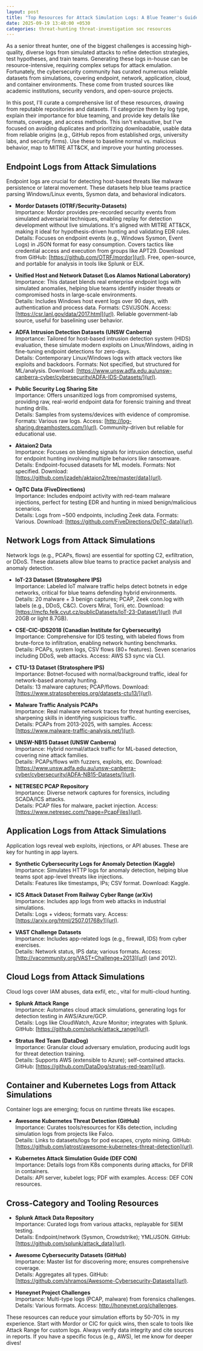 ```yaml
---
layout: post
title: "Top Resources for Attack Simulation Logs: A Blue Teamer's Guide to Enhancing Threat Hunting Skills"
date: 2025-09-19 13:40:00 +0530
categories: threat-hunting threat-investigation soc resources
---
```


As a senior threat hunter, one of the biggest challenges is accessing high-quality, diverse logs from simulated attacks to refine detection strategies, test hypotheses, and train teams. Generating these logs in-house can be resource-intensive, requiring complex setups for attack emulation. Fortunately, the cybersecurity community has curated numerous reliable datasets from simulations, covering endpoint, network, application, cloud, and container environments. These come from trusted sources like academic institutions, security vendors, and open-source projects.

In this post, I'll curate a comprehensive list of these resources, drawing from reputable repositories and datasets. I'll categorize them by log type, explain their importance for blue teaming, and provide key details like formats, coverage, and access methods. This isn't exhaustive, but I've focused on avoiding duplicates and prioritizing downloadable, usable data from reliable origins (e.g., GitHub repos from established orgs, university labs, and security firms). Use these to baseline normal vs. malicious behavior, map to MITRE ATT&CK, and improve your hunting processes.

## Endpoint Logs from Attack Simulations

Endpoint logs are crucial for detecting host-based threats like malware persistence or lateral movement. These datasets help blue teams practice parsing Windows/Linux events, Sysmon data, and behavioral indicators.

- **Mordor Datasets (OTRF/Security-Datasets)**  
  Importance: Mordor provides pre-recorded security events from simulated adversarial techniques, enabling replay for detection development without live simulations. It's aligned with MITRE ATT&CK, making it ideal for hypothesis-driven hunting and validating EDR rules.  
  Details: Focuses on endpoint events (e.g., Windows Sysmon, Event Logs) in JSON format for easy consumption. Covers tactics like credential access and execution from groups like APT29. Download from GitHub: [https://github.com/OTRF/mordor](url). Free, open-source, and portable for analysis in tools like Splunk or ELK.

- **Unified Host and Network Dataset (Los Alamos National Laboratory)**  
  Importance: This dataset blends real enterprise endpoint logs with simulated anomalies, helping blue teams identify insider threats or compromised hosts in large-scale environments.  
  Details: Includes Windows host event logs over 90 days, with authentication and process data. Formats: CSV/JSON. Access: [https://csr.lanl.gov/data/2017.html](url). Reliable government-lab source, useful for baselining user behavior.

- **ADFA Intrusion Detection Datasets (UNSW Canberra)**  
  Importance: Tailored for host-based intrusion detection system (HIDS) evaluation, these simulate modern exploits on Linux/Windows, aiding in fine-tuning endpoint detections for zero-days.  
  Details: Contemporary Linux/Windows logs with attack vectors like exploits and backdoors. Formats: Not specified, but structured for ML/analysis. Download: [https://www.unsw.adfa.edu.au/unsw-canberra-cyber/cybersecurity/ADFA-IDS-Datasets/](url).

- **Public Security Log Sharing Site**  
  Importance: Offers unsanitized logs from compromised systems, providing raw, real-world endpoint data for forensic training and threat hunting drills.  
  Details: Samples from systems/devices with evidence of compromise. Formats: Various raw logs. Access: [http://log-sharing.dreamhosters.com/](url). Community-driven but reliable for educational use.

- **Aktaion2 Data**  
  Importance: Focuses on blending signals for intrusion detection, useful for endpoint hunting involving multiple behaviors like ransomware.  
  Details: Endpoint-focused datasets for ML models. Formats: Not specified. Download: [https://github.com/jzadeh/aktaion2/tree/master/data](url).

- **OpTC Data (FiveDirections)**  
  Importance: Includes endpoint activity with red-team malware injections, perfect for testing EDR and hunting in mixed benign/malicious scenarios.  
  Details: Logs from ~500 endpoints, including Zeek data. Formats: Various. Download: [https://github.com/FiveDirections/OpTC-data](url).

## Network Logs from Attack Simulations

Network logs (e.g., PCAPs, flows) are essential for spotting C2, exfiltration, or DDoS. These datasets allow blue teams to practice packet analysis and anomaly detection.

- **IoT-23 Dataset (Stratosphere IPS)**  
  Importance: Labeled IoT malware traffic helps detect botnets in edge networks, critical for blue teams defending hybrid environments.  
  Details: 20 malware + 3 benign captures; PCAP, Zeek conn.log with labels (e.g., DDoS, C&C). Covers Mirai, Torii, etc. Download: [https://mcfp.felk.cvut.cz/publicDatasets/IoT-23-Dataset/](url) (full 20GB or light 8.7GB).

- **CSE-CIC-IDS2018 (Canadian Institute for Cybersecurity)**  
  Importance: Comprehensive for IDS testing, with labeled flows from brute-force to infiltration, enabling network hunting benchmarks.  
  Details: PCAPs, system logs, CSV flows (80+ features). Seven scenarios including DDoS, web attacks. Access: AWS S3 sync via CLI.

- **CTU-13 Dataset (Stratosphere IPS)**  
  Importance: Botnet-focused with normal/background traffic, ideal for network-based anomaly hunting.  
  Details: 13 malware captures; PCAP/flows. Download: [https://www.stratosphereips.org/datasets-ctu13/](url).

- **Malware Traffic Analysis PCAPs**  
  Importance: Real malware network traces for threat hunting exercises, sharpening skills in identifying suspicious traffic.  
  Details: PCAPs from 2013-2025, with samples. Access: [https://www.malware-traffic-analysis.net/](url).

- **UNSW-NB15 Dataset (UNSW Canberra)**  
  Importance: Hybrid normal/attack traffic for ML-based detection, covering nine attack families.  
  Details: PCAPs/flows with fuzzers, exploits, etc. Download: [https://www.unsw.adfa.edu.au/unsw-canberra-cyber/cybersecurity/ADFA-NB15-Datasets/](url).

- **NETRESEC PCAP Repository**  
  Importance: Diverse network captures for forensics, including SCADA/ICS attacks.  
  Details: PCAP files for malware, packet injection. Access: [https://www.netresec.com/?page=PcapFiles](url).

## Application Logs from Attack Simulations

Application logs reveal web exploits, injections, or API abuses. These are key for hunting in app layers.

- **Synthetic Cybersecurity Logs for Anomaly Detection (Kaggle)**  
  Importance: Simulates HTTP logs for anomaly detection, helping blue teams spot app-level threats like injections.  
  Details: Features like timestamps, IPs; CSV format. Download: Kaggle.

- **ICS Attack Dataset From Railway Cyber Range (arXiv)**  
  Importance: Includes app logs from web attacks in industrial simulations.  
  Details: Logs + videos; formats vary. Access: [https://arxiv.org/html/2507.01768v1](url).

- **VAST Challenge Datasets**  
  Importance: Includes app-related logs (e.g., firewall, IDS) from cyber exercises.  
  Details: Network status, IPS data; various formats. Access: [http://vacommunity.org/VAST+Challenge+2013](url) (and 2012).

## Cloud Logs from Attack Simulations

Cloud logs cover IAM abuses, data exfil, etc., vital for multi-cloud hunting.

- **Splunk Attack Range**  
  Importance: Automates cloud attack simulations, generating logs for detection testing in AWS/Azure/GCP.  
  Details: Logs like CloudWatch, Azure Monitor; integrates with Splunk. GitHub: [https://github.com/splunk/attack_range](url).

- **Stratus Red Team (DataDog)**  
  Importance: Granular cloud adversary emulation, producing audit logs for threat detection training.  
  Details: Supports AWS (extensible to Azure); self-contained attacks. GitHub: [https://github.com/DataDog/stratus-red-team](url).

## Container and Kubernetes Logs from Attack Simulations

Container logs are emerging; focus on runtime threats like escapes.

- **Awesome Kubernetes Threat Detection (GitHub)**  
  Importance: Curates tools/resources for K8s detection, including simulation logs from projects like Falco.  
  Details: Links to datasets/logs for pod escapes, crypto mining. GitHub: [https://github.com/jatrost/awesome-kubernetes-threat-detection](url).

- **Kubernetes Attack Simulation Guide (DEF CON)**  
  Importance: Details logs from K8s components during attacks, for DFIR in containers.  
  Details: API server, kubelet logs; PDF with examples. Access: DEF CON resources.

## Cross-Category and Tooling Resources

- **Splunk Attack Data Repository**  
  Importance: Curated logs from various attacks, replayable for SIEM testing.  
  Details: Endpoint/network (Sysmon, Crowdstrike); YML/JSON. GitHub: [https://github.com/splunk/attack_data](url).

- **Awesome Cybersecurity Datasets (GitHub)**  
  Importance: Master list for discovering more; ensures comprehensive coverage.  
  Details: Aggregates all types. GitHub: [https://github.com/shramos/Awesome-Cybersecurity-Datasets](url).

- **Honeynet Project Challenges**  
  Importance: Multi-type logs (PCAP, malware) from forensics challenges.  
  Details: Various formats. Access: http://honeynet.org/challenges.

These resources can reduce your simulation efforts by 50-70% in my experience. Start with Mordor or CIC for quick wins, then scale to tools like Attack Range for custom logs. Always verify data integrity and cite sources in reports. If you have a specific focus (e.g., AWS), let me know for deeper dives!
